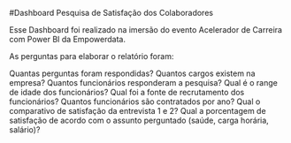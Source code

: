 #Dashboard Pesquisa de Satisfação dos Colaboradores

Esse Dashboard foi realizado na imersão do evento Acelerador de Carreira com Power BI da Empowerdata.

As perguntas para elaborar o relatório foram:

Quantas perguntas foram respondidas?
Quantos cargos existem na empresa?
Quantos funcionários responderam a pesquisa?
Qual é o range de idade dos funcionários?
Qual foi a fonte de recrutamento dos funcionários?
Quantos funcionários são contratados por ano?
Qual o comparativo de satisfação da entrevista 1 e 2?
Qual a porcentagem de satisfação de acordo com o assunto perguntado (saúde, carga horária, salário)?
